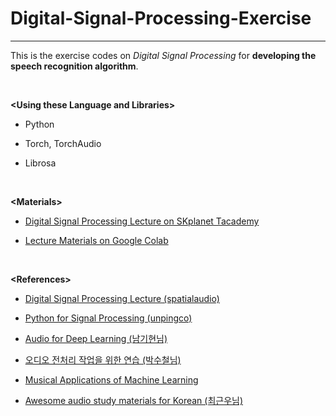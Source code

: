 # Digital-Signal-Processing-Exercise
-----

This is the exercise codes on *Digital Signal Processing* for **developing the speech recognition algorithm**.

<br/>

**\<Using these Language and Libraries\>**

- Python

- Torch, TorchAudio

- Librosa

<br/>

**\<Materials\>**

- [Digital Signal Processing Lecture on SKplanet Tacademy](https://www.youtube.com/watch?v=RxbkEjV7c0o&list=PL9mhQYIlKEhem5_wrQqDtNqNcaDyFrYGN&index=1)

- [Lecture Materials on Google Colab](https://colab.research.google.com/drive/1wdHc0sy3ECw-R48BvJvsB6w8o-nK7Nfp#scrollTo=hbFBOE8uwJ7V)

<br/>

**\<References\>**

- [Digital Signal Processing Lecture (spatialaudio)](https://github.com/spatialaudio/digital-signal-processing-lecture)

- [Python for Signal Processing (unpingco)](https://github.com/unpingco/Python-for-Signal-Processing)

- [Audio for Deep Learning (남기현님)](https://tykimos.github.io/2019/07/04/ISS_2nd_Deep_Learning_Conference_All_Together/)

- [오디오 전처리 작업을 위한 연습 (박수철님)](https://github.com/scpark20/audio-preprocessing-practice)

- [Musical Applications of Machine Learning](https://mac.kaist.ac.kr/~juhan/gct634/)

- [Awesome audio study materials for Korean (최근우님)](https://github.com/keunwoochoi/awesome-audio-study-materials-for-korean)
